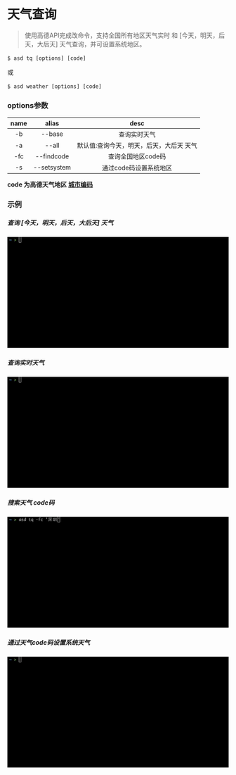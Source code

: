 # 天气查询

> 使用高德API完成改命令，支持全国所有地区天气实时 和 [今天，明天，后天，大后天] 天气查询，并可设置系统地区。

```shell
$ asd tq [options] [code]
```

或  

```shell
$ asd weather [options] [code]
```

### options参数

| name |       alias     |          desc       |
| :--: | :-------------: | :---------------------: |
|  -b  |    --base    |      查询实时天气  |
|  -a  |    --all    |   默认值:查询今天，明天，后天，大后天 天气  |
|  -fc  |    --findcode    |      查询全国地区code码  |
|  -s  |    --setsystem    |     通过code码设置系统地区  |

__code 为高德天气地区 [城市编码](https://lbs.amap.com/api/webservice/download)__


### 示例

##### 查询 [今天，明天，后天，大后天] 天气
![tq1](/tq1.gif)

##### 查询实时天气
![tq2](/tq2.gif)

##### 搜索天气 code码
![tq3](/tq3.gif)

##### 通过天气code码设置系统天气
![tq4](/tq4.gif)
